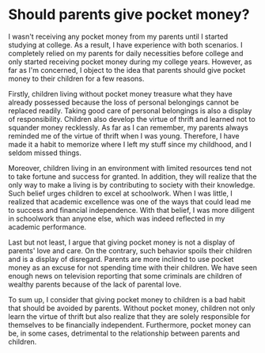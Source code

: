 # Should parents give pocket money?

I wasn't receiving any pocket money from my parents until I started studying at college. As a result, I have experience with both scenarios. I completely relied on my parents for daily necessities before college and only started receiving pocket money during my college years. However, as far as I'm concerned, I object to the idea that parents should give pocket money to their children for a few reasons.

Firstly, children living without pocket money treasure what they have already possessed because the loss of personal belongings cannot be replaced readily. Taking good care of personal belongings is also a display of responsibility. Children also develop the virtue of thrift and learned not to squander money recklessly. As far as I can remember, my parents always reminded me of the virtue of thrift when I was young. Therefore, I have made it a habit to memorize where I left my stuff since my childhood, and I seldom missed things.

Moreover, children living in an environment with limited resources tend not to take fortune and success for granted. In addition, they will realize that the only way to make a living is by contributing to society with their knowledge. Such belief urges children to excel at schoolwork. When I was little, I realized that academic excellence was one of the ways that could lead me to success and financial independence. With that belief, I was more diligent in schoolwork than anyone else, which was indeed reflected in my academic performance.

Last but not least, I argue that giving pocket money is not a display of parents' love and care. On the contrary, such behavior spoils their children and is a display of disregard. Parents are more inclined to use pocket money as an excuse for not spending time with their children. We have seen enough news on television reporting that some criminals are children of wealthy parents because of the lack of parental love.

To sum up, I consider that giving pocket money to children is a bad habit that should be avoided by parents. Without pocket money, children not only learn the virtue of thrift but also realize that they are solely responsible for themselves to be financially independent. Furthermore, pocket money can be, in some cases, detrimental to the relationship between parents and children.
